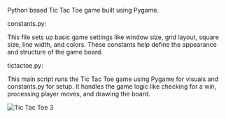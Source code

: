 Python based Tic Tac Toe game built using Pygame.

constants.py: 

This file sets up basic game settings like window size, grid layout, square size, line width, and colors. These constants help define the appearance and structure of the game board.


tictactoe.py:

This main script runs the Tic Tac Toe game using Pygame for visuals and constants.py for setup. It handles the game logic like checking for a win, processing player moves, and drawing the board. 



![Tic Tac Toe 3](https://github.com/user-attachments/assets/e15e64cb-340e-4299-bf7e-ee2a6e59af2d)
